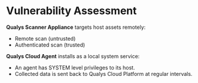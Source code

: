 # Vulnerability Assessment

**Qualys Scanner Appliance** targets host assets remotely:

- Remote scan (untrusted)
- Authenticated scan (trusted)

**Qualys Cloud Agent** installs as a local system service:

- An agent has SYSTEM level privileges to its host.
- Collected data is sent back to Qualys Cloud Platform at regular intervals.